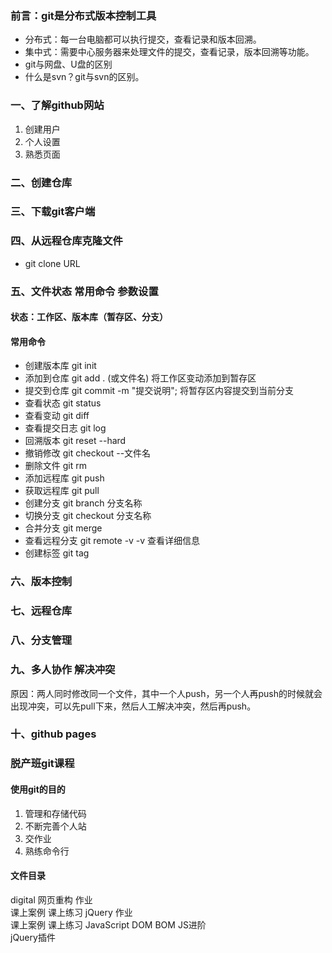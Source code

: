 ### 前言：git是分布式版本控制工具
+ 分布式：每一台电脑都可以执行提交，查看记录和版本回溯。
+ 集中式：需要中心服务器来处理文件的提交，查看记录，版本回溯等功能。
+ git与网盘、U盘的区别
+ 什么是svn？git与svn的区别。

### 一、了解github网站
1. 创建用户
2. 个人设置
3. 熟悉页面

### 二、创建仓库


### 三、下载git客户端

### 四、从远程仓库克隆文件
+ git clone URL

### 五、文件状态 常用命令 参数设置
#### 状态：工作区、版本库（暂存区、分支）
#### 常用命令
+ 创建版本库     git init
+ 添加到仓库     git add . (或文件名)  将工作区变动添加到暂存区
+ 提交到仓库     git commit -m "提交说明";  将暂存区内容提交到当前分支
+ 查看状态       git status
+ 查看变动       git diff
+ 查看提交日志   git log
+ 回溯版本       git reset --hard
+ 撤销修改       git checkout  --文件名
+ 删除文件       git rm
+ 添加远程库     git push
+ 获取远程库     git pull
+ 创建分支       git branch 分支名称
+ 切换分支       git checkout 分支名称
+ 合并分支       git merge
+ 查看远程分支   git remote -v     -v 查看详细信息
+ 创建标签       git tag

### 六、版本控制

### 七、远程仓库

### 八、分支管理

### 九、多人协作 解决冲突
原因：两人同时修改同一个文件，其中一个人push，另一个人再push的时候就会出现冲突，可以先pull下来，然后人工解决冲突，然后再push。

### 十、github pages

### 脱产班git课程
#### 使用git的目的
1. 管理和存储代码
2. 不断完善个人站
3. 交作业
4. 熟练命令行

#### 文件目录
digital 
    网页重构
        作业    
        课上案例
        课上练习
    jQuery
        作业    
        课上案例
        课上练习
    JavaScript
    DOM
    BOM
    JS进阶   
    jQuery插件
  
